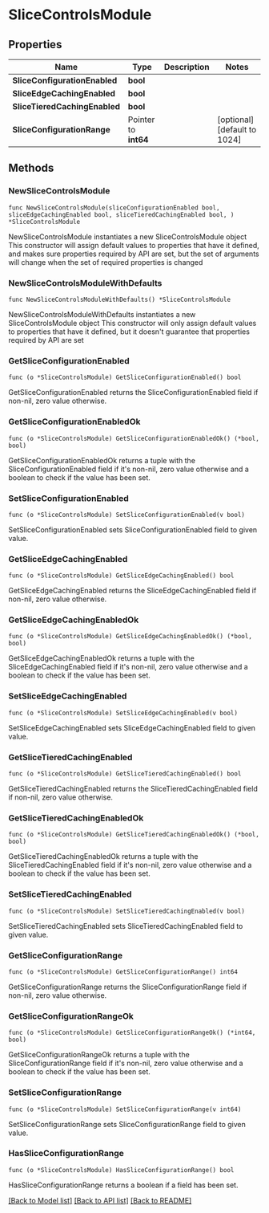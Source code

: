 # SliceControlsModule

## Properties

Name | Type | Description | Notes
------------ | ------------- | ------------- | -------------
**SliceConfigurationEnabled** | **bool** |  | 
**SliceEdgeCachingEnabled** | **bool** |  | 
**SliceTieredCachingEnabled** | **bool** |  | 
**SliceConfigurationRange** | Pointer to **int64** |  | [optional] [default to 1024]

## Methods

### NewSliceControlsModule

`func NewSliceControlsModule(sliceConfigurationEnabled bool, sliceEdgeCachingEnabled bool, sliceTieredCachingEnabled bool, ) *SliceControlsModule`

NewSliceControlsModule instantiates a new SliceControlsModule object
This constructor will assign default values to properties that have it defined,
and makes sure properties required by API are set, but the set of arguments
will change when the set of required properties is changed

### NewSliceControlsModuleWithDefaults

`func NewSliceControlsModuleWithDefaults() *SliceControlsModule`

NewSliceControlsModuleWithDefaults instantiates a new SliceControlsModule object
This constructor will only assign default values to properties that have it defined,
but it doesn't guarantee that properties required by API are set

### GetSliceConfigurationEnabled

`func (o *SliceControlsModule) GetSliceConfigurationEnabled() bool`

GetSliceConfigurationEnabled returns the SliceConfigurationEnabled field if non-nil, zero value otherwise.

### GetSliceConfigurationEnabledOk

`func (o *SliceControlsModule) GetSliceConfigurationEnabledOk() (*bool, bool)`

GetSliceConfigurationEnabledOk returns a tuple with the SliceConfigurationEnabled field if it's non-nil, zero value otherwise
and a boolean to check if the value has been set.

### SetSliceConfigurationEnabled

`func (o *SliceControlsModule) SetSliceConfigurationEnabled(v bool)`

SetSliceConfigurationEnabled sets SliceConfigurationEnabled field to given value.


### GetSliceEdgeCachingEnabled

`func (o *SliceControlsModule) GetSliceEdgeCachingEnabled() bool`

GetSliceEdgeCachingEnabled returns the SliceEdgeCachingEnabled field if non-nil, zero value otherwise.

### GetSliceEdgeCachingEnabledOk

`func (o *SliceControlsModule) GetSliceEdgeCachingEnabledOk() (*bool, bool)`

GetSliceEdgeCachingEnabledOk returns a tuple with the SliceEdgeCachingEnabled field if it's non-nil, zero value otherwise
and a boolean to check if the value has been set.

### SetSliceEdgeCachingEnabled

`func (o *SliceControlsModule) SetSliceEdgeCachingEnabled(v bool)`

SetSliceEdgeCachingEnabled sets SliceEdgeCachingEnabled field to given value.


### GetSliceTieredCachingEnabled

`func (o *SliceControlsModule) GetSliceTieredCachingEnabled() bool`

GetSliceTieredCachingEnabled returns the SliceTieredCachingEnabled field if non-nil, zero value otherwise.

### GetSliceTieredCachingEnabledOk

`func (o *SliceControlsModule) GetSliceTieredCachingEnabledOk() (*bool, bool)`

GetSliceTieredCachingEnabledOk returns a tuple with the SliceTieredCachingEnabled field if it's non-nil, zero value otherwise
and a boolean to check if the value has been set.

### SetSliceTieredCachingEnabled

`func (o *SliceControlsModule) SetSliceTieredCachingEnabled(v bool)`

SetSliceTieredCachingEnabled sets SliceTieredCachingEnabled field to given value.


### GetSliceConfigurationRange

`func (o *SliceControlsModule) GetSliceConfigurationRange() int64`

GetSliceConfigurationRange returns the SliceConfigurationRange field if non-nil, zero value otherwise.

### GetSliceConfigurationRangeOk

`func (o *SliceControlsModule) GetSliceConfigurationRangeOk() (*int64, bool)`

GetSliceConfigurationRangeOk returns a tuple with the SliceConfigurationRange field if it's non-nil, zero value otherwise
and a boolean to check if the value has been set.

### SetSliceConfigurationRange

`func (o *SliceControlsModule) SetSliceConfigurationRange(v int64)`

SetSliceConfigurationRange sets SliceConfigurationRange field to given value.

### HasSliceConfigurationRange

`func (o *SliceControlsModule) HasSliceConfigurationRange() bool`

HasSliceConfigurationRange returns a boolean if a field has been set.


[[Back to Model list]](../README.md#documentation-for-models) [[Back to API list]](../README.md#documentation-for-api-endpoints) [[Back to README]](../README.md)


